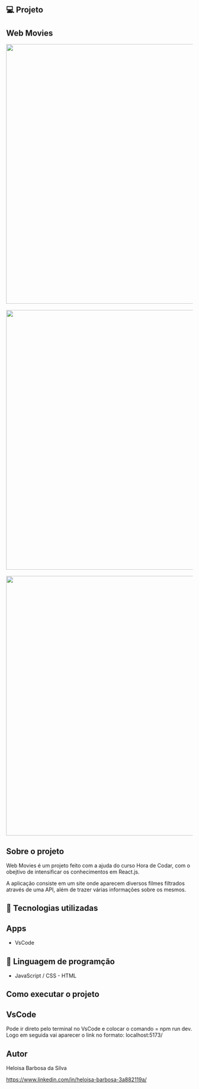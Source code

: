 ## 💻 Projeto
## Web Movies

<div>
<img src="https://github.com/heloisabbarbosa/web-movies/assets/129234675/8bfc1997-dd61-4a2a-ae2d-d6729b81fa14" width="700px" />
</div>
<br>
<div>
<img src="https://github.com/heloisabbarbosa/web-movies/assets/129234675/bc5755c9-ca4c-48eb-a74e-52f30d69cc25" width="700px" />
</div>
<br>
<div>
<img src="https://github.com/heloisabbarbosa/web-movies/assets/129234675/0491a132-77b8-4f86-8fb2-d5822d90acc8" width="700px" />
</div>

## Sobre o projeto

Web Movies é um projeto feito com a ajuda do curso Hora de Codar, com o obejtivo de intensificar os conhecimentos em React.js.

A aplicação consiste em um site onde aparecem diversos filmes filtrados através de uma API, além de trazer várias informações sobre os mesmos.

## 🚀 Tecnologias utilizadas
## Apps
- VsCode

## 📔 Linguagem de programção
- JavaScript / CSS - HTML

## Como executar o projeto

## VsCode
Pode ir direto pelo terminal no VsCode e colocar o comando = npm run dev.
Logo em seguida vai aparecer o link no formato: localhost:5173/


## Autor

Heloisa Barbosa da Silva

https://www.linkedin.com/in/heloisa-barbosa-3a882119a/
